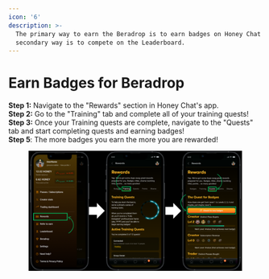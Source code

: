 ```yaml
---
icon: '6'
description: >-
  The primary way to earn the Beradrop is to earn badges on Honey Chat! The
  secondary way is to compete on the Leaderboard.
---
```


# Earn Badges for Beradrop

**Step 1:** Navigate to the "Rewards" section in Honey Chat's app.\
**Step 2:** Go to the "Training" tab and complete all of your training quests!\
**Step 3:** Once your Training quests are complete, navigate to the "Quests" tab and start completing quests and earning badges! \
**Step 5**: The more badges you earn the more you are rewarded!

<figure><img src="../.gitbook/assets/Honey Chat Test (10).png" alt=""><figcaption></figcaption></figure>
